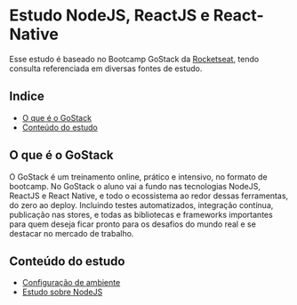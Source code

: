 # Estudo NodeJS, ReactJS e React-Native

Esse estudo é baseado no Bootcamp GoStack da [Rocketseat](https://rocketseat.com.br/), tendo consulta referenciada em diversas fontes de estudo.

## Indice

- [O que é o GoStack](#o-que-é-o-GoStack)
- [Conteúdo do estudo](#conteúdo-do-estudo)

## O que é o GoStack

O GoStack é um treinamento online, prático e intensivo, no formato de bootcamp. No GoStack o aluno vai a fundo nas tecnologias NodeJS, ReactJS e React Native, e todo o ecossistema ao redor dessas ferramentas, do zero ao deploy. Incluindo testes automatizados, integração contínua, publicação nas stores, e todas as bibliotecas e frameworks importantes para quem deseja ficar pronto para os desafios do mundo real e se destacar no mercado de trabalho.

## Conteúdo do estudo

- [Configuração de ambiente](markdowns/configuracao-ambiente.md)
- [Estudo sobre NodeJS](markdowns/estudo-nodejs.md)
